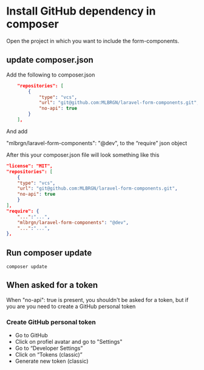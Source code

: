 # Install GitHub dependency in composer

Open the project in which you want to include the form-components.  

## update composer.json

Add the following to composer.json

```json
    "repositories": [
        {
            "type": "vcs",
            "url": "git@github.com:MLBRGN/laravel-form-components.git",
            "no-api": true
        }
    ],
```

And add

"mlbrgn/laravel-form-components": "@dev", to the “require”  json object

After this your composer.json file will look something like this

```json
"license": "MIT",
"repositories": [
    {
    "type": "vcs",
    "url": "git@github.com:MLBRGN/laravel-form-components.git",
    "no-api": true
    }
],
"require": {
    "...":"...",
    "mlbrgn/laravel-form-components": "@dev",
    "...":"...",
},
```

## Run composer update 

``` shell
composer update
```

## When asked for a token

When "no-api": true is present, you shouldn't be asked for a token, but if you are you need to create a GitHub personal token

### Create GitHub personal token
* Go to GitHub
* Click on profiel avatar and go to "Settings"
* Go to “Developer Settings”
* Click on “Tokens (classic)”
* Generate new token (classic)

